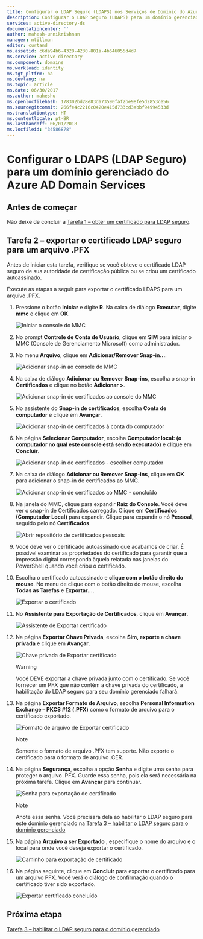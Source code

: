 ```yaml
---
title: Configurar o LDAP Seguro (LDAPS) nos Serviços de Domínio do Azure AD |Microsoft Docs
description: Configurar o LDAP Seguro (LDAPS) para um domínio gerenciado dos Serviços de Domínio do Azure AD
services: active-directory-ds
documentationcenter: ''
author: mahesh-unnikrishnan
manager: mtillman
editor: curtand
ms.assetid: c6da94b6-4328-4230-801a-4b646055d4d7
ms.service: active-directory
ms.component: domains
ms.workload: identity
ms.tgt_pltfrm: na
ms.devlang: na
ms.topic: article
ms.date: 06/30/2017
ms.author: maheshu
ms.openlocfilehash: 178302bd28e83da73590faf2be98fe5d2853ce56
ms.sourcegitcommit: 266fe4c2216c0420e415d733cd3abbf94994533d
ms.translationtype: HT
ms.contentlocale: pt-BR
ms.lasthandoff: 06/01/2018
ms.locfileid: "34586878"
---
```

# <a name="configure-secure-ldap-ldaps-for-an-azure-ad-domain-services-managed-domain"></a>Configurar o LDAPS (LDAP Seguro) para um domínio gerenciado do Azure AD Domain Services

## <a name="before-you-begin"></a>Antes de começar
Não deixe de concluir a [Tarefa 1 – obter um certificado para LDAP seguro](active-directory-ds-admin-guide-configure-secure-ldap.md).


## <a name="task-2---export-the-secure-ldap-certificate-to-a-pfx-file"></a>Tarefa 2 – exportar o certificado LDAP seguro para um arquivo .PFX
Antes de iniciar esta tarefa, verifique se você obteve o certificado LDAP seguro de sua autoridade de certificação pública ou se criou um certificado autoassinado.

Execute as etapas a seguir para exportar o certificado LDAPS para um arquivo .PFX.

1. Pressione o botão **Iniciar** e digite **R**. Na caixa de diálogo **Executar**, digite **mmc** e clique em **OK**.

    ![Iniciar o console do MMC](./media/active-directory-domain-services-admin-guide/secure-ldap-start-run.png)
2. No prompt **Controle de Conta de Usuário**, clique em **SIM** para iniciar o MMC (Console de Gerenciamento Microsoft) como administrador.
3. No menu **Arquivo**, clique em **Adicionar/Remover Snap-in...**.

    ![Adicionar snap-in ao console do MMC](./media/active-directory-domain-services-admin-guide/secure-ldap-add-snapin.png)
4. Na caixa de diálogo **Adicionar ou Remover Snap-ins**, escolha o snap-in **Certificados** e clique no botão **Adicionar >**.

    ![Adicionar snap-in de certificados ao console do MMC](./media/active-directory-domain-services-admin-guide/secure-ldap-add-certificates-snapin.png)
5. No assistente do **Snap-in de certificados**, escolha **Conta de computador** e clique em **Avançar**.

    ![Adicionar snap-in de certificados à conta do computador](./media/active-directory-domain-services-admin-guide/secure-ldap-add-certificates-computer-account.png)
6. Na página **Selecionar Computador**, escolha **Computador local: (o computador no qual este console está sendo executado)** e clique em **Concluir**.

    ![Adicionar snap-in de certificados - escolher computador](./media/active-directory-domain-services-admin-guide/secure-ldap-add-certificates-local-computer.png)
7. Na caixa de diálogo **Adicionar ou Remover Snap-ins**, clique em **OK** para adicionar o snap-in de certificados ao MMC.

    ![Adicionar snap-in de certificados ao MMC - concluído](./media/active-directory-domain-services-admin-guide/secure-ldap-add-certificates-snapin-done.png)
8. Na janela do MMC, clique para expandir **Raiz do Console**. Você deve ver o snap-in de Certificados carregado. Clique em **Certificados (Computador Local)** para expandir. Clique para expandir o nó **Pessoal**, seguido pelo nó **Certificados**.

    ![Abrir repositório de certificados pessoais](./media/active-directory-domain-services-admin-guide/secure-ldap-open-personal-store.png)
9. Você deve ver o certificado autoassinado que acabamos de criar. É possível examinar as propriedades do certificado para garantir que a impressão digital corresponda àquela relatada nas janelas do PowerShell quando você criou o certificado.
10. Escolha o certificado autoassinado e **clique com o botão direito do mouse**. No menu de clique com o botão direito do mouse, escolha **Todas as Tarefas** e **Exportar...**.

    ![Exportar o certificado](./media/active-directory-domain-services-admin-guide/secure-ldap-export-cert.png)
11. No **Assistente para Exportação de Certificados**, clique em **Avançar**.

    ![Assistente de Exportar certificado](./media/active-directory-domain-services-admin-guide/secure-ldap-export-cert-wizard.png)
12. Na página **Exportar Chave Privada**, escolha **Sim, exporte a chave privada** e clique em **Avançar**.

    ![Chave privada de Exportar certificado](./media/active-directory-domain-services-admin-guide/secure-ldap-export-private-key.png)

    > [!WARNING]
    > Você DEVE exportar a chave privada junto com o certificado. Se você fornecer um PFX que não contém a chave privada do certificado, a habilitação do LDAP seguro para seu domínio gerenciado falhará.
    >
    >
13. Na página **Exportar Formato de Arquivo**, escolha **Personal Information Exchange – PKCS #12 (.PFX)** como o formato de arquivo para o certificado exportado.

    ![Formato de arquivo de Exportar certificado](./media/active-directory-domain-services-admin-guide/secure-ldap-export-to-pfx.png)

    > [!NOTE]
    > Somente o formato de arquivo .PFX tem suporte. Não exporte o certificado para o formato de arquivo .CER.
    >
    >
14. Na página **Segurança**, escolha a opção **Senha** e digite uma senha para proteger o arquivo .PFX. Guarde essa senha, pois ela será necessária na próxima tarefa. Clique em **Avançar** para continuar.

    ![Senha para exportação de certificado ](./media/active-directory-domain-services-admin-guide/secure-ldap-export-select-password.png)

    > [!NOTE]
    > Anote essa senha. Você precisará dela ao habilitar o LDAP seguro para este domínio gerenciado na [Tarefa 3 – habilitar o LDAP seguro para o domínio gerenciado](active-directory-ds-admin-guide-configure-secure-ldap-enable-ldaps.md)
    >
    >
15. Na página **Arquivo a ser Exportado** , especifique o nome do arquivo e o local para onde você deseja exportar o certificado.

    ![Caminho para exportação de certificado](./media/active-directory-domain-services-admin-guide/secure-ldap-export-select-path.png)
16. Na página seguinte, clique em **Concluir** para exportar o certificado para um arquivo PFX. Você verá o diálogo de confirmação quando o certificado tiver sido exportado.

    ![Exportar certificado concluído](./media/active-directory-domain-services-admin-guide/secure-ldap-exported-as-pfx.png)


## <a name="next-step"></a>Próxima etapa
[Tarefa 3 – habilitar o LDAP seguro para o domínio gerenciado](active-directory-ds-admin-guide-configure-secure-ldap-enable-ldaps.md)
